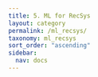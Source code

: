 ```yaml
---
title: 5. ML for RecSys
layout: category
permalink: /ml_recsys/
taxonomy: ml_recsys
sort_order: "ascending"
sidebar:
  nav: docs
---
```

